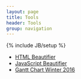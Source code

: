 ```yaml
---
layout: page
title: Tools
header: Tools
group: navigation
---
```

{% include JB/setup %}

* [HTML Beautifier](http://www.dirtymarkup.com/)
* [JavaScript Beautifier](http://jsbeautifier.org/)
* [Gantt Chart Winter 2016](uci/gantt-chart)
